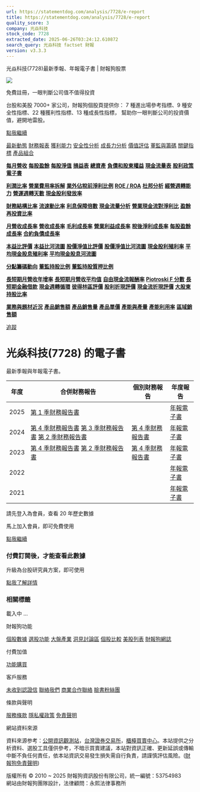 ```yaml
---
url: https://statementdog.com/analysis/7728/e-report
title: https://statementdog.com/analysis/7728/e-report
quality_score: 3
company: 光焱科技
stock_code: 7728
extracted_date: 2025-06-26T03:24:12.610872
search_query: 光焱科技 factset 財報
version: v3.3.3
---
```


光焱科技(7728)最新季報、年報電子書 | 財報狗股票















![](https://www.facebook.com/tr?id=1265443774131605&ev=PageView&noscript=1)













































































免費註冊，一眼判斷公司值不值得投資

台股和美股 7000+ 家公司，財報狗個股頁提供你：
7 種進出場參考指標、9 種安全性指標、22 種獲利性指標、13 種成長性指標，
幫助你一眼判斷公司的投資價值，避開地雷股。

[點我繼續](/users/sign_up)

[最新動態](/analysis/7728)
[財務報表](/analysis/7728/monthly-revenue)
[獲利能力](/analysis/7728/profit-margin)
[安全性分析](/analysis/7728/financial-structure-ratio)
[成長力分析](/analysis/7728/monthly-revenue-growth-rate)
[價值評估](/analysis/7728/pe)
[董監與籌碼](/analysis/7728/broker-trading)
[關鍵指標](/analysis/7728/long-term-and-short-term-monthly-revenue-yoy)
[產品組合](/analysis/7728/ai-search)

[**每月營收**](/analysis/7728/monthly-revenue)
[**每股盈餘**](/analysis/7728/eps)
[**每股淨值**](/analysis/7728/nav)
[**損益表**](/analysis/7728/income-statement)
[**總資產**](/analysis/7728/assets)
[**負債和股東權益**](/analysis/7728/liabilities-and-equity)
[**現金流量表**](/analysis/7728/cash-flow-statement)
[**股利政策**](/analysis/7728/dividend-policy)
[**電子書**](/analysis/7728/e-report)

[**利潤比率**](/analysis/7728/profit-margin)
[**營業費用率拆解**](/analysis/7728/operating-expense-ratio)
[**業外佔稅前淨利比例**](/analysis/7728/non-operating-income-to-profit-before-tax)
[**ROE / ROA**](/analysis/7728/roe-roa)
[**杜邦分析**](/analysis/7728/du-pont-analysis)
[**經營週轉能力**](/analysis/7728/turnover-ratio)
[**營運週轉天數**](/analysis/7728/turnover-days)
[**現金股利發放率**](/analysis/7728/dividend-payout-ratio)

[**財務結構比率**](/analysis/7728/financial-structure-ratio)
[**流速動比率**](/analysis/7728/current-ratio-and-quick-ratio)
[**利息保障倍數**](/analysis/7728/interest-coverage-ratio)
[**現金流量分析**](/analysis/7728/cash-flow-analysis)
[**營業現金流對淨利比**](/analysis/7728/operating-cash-flow-to-net-income-ratio)
[**盈餘再投資比率**](/analysis/7728/reinvestment-rate)

[**月營收成長率**](/analysis/7728/monthly-revenue-growth-rate)
[**營收成長率**](/analysis/7728/revenue-growth-rate)
[**毛利成長率**](/analysis/7728/gross-profit-growth-rate)
[**營業利益成長率**](/analysis/7728/operating-income-growth-rate)
[**稅後淨利成長率**](/analysis/7728/net-income-growth-rate)
[**每股盈餘成長率**](/analysis/7728/eps-growth-rate)
[**合約負債成長率**](/analysis/7728/current-contract-liabilities-growth-rate)

[**本益比評價**](/analysis/7728/pe)
[**本益比河流圖**](/analysis/7728/pe-band)
[**股價淨值比評價**](/analysis/7728/pb)
[**股價淨值比河流圖**](/analysis/7728/pb-band)
[**現金股利殖利率**](/analysis/7728/dividend-yield)
[**平均現金股息殖利率**](/analysis/7728/average-dividend-yield)
[**平均現金股息河流圖**](/analysis/7728/average-dividend-yield-band)

[**分點籌碼動向**](/analysis/7728/broker-trading)
[**董監持股比例**](/analysis/7728/board-members-and-supervisors-shares-to-shares-outstanding-ratio)
[**董監持股質押比例**](/analysis/7728/pledging-ratio-of-board-members-and-supervisors)

[**長短期月營收年增率**](/analysis/7728/long-term-and-short-term-monthly-revenue-yoy)
[**長短期月營收平均值**](/analysis/7728/average-long-term-and-short-term-monthly-revenue)
[**自由現金流報酬率**](/analysis/7728/croic)
[**Piotroski F 分數**](/analysis/7728/piotroski-f-score)
[**長短期金融借款**](/analysis/7728/financial-borrowing)
[**現金週轉循環**](/analysis/7728/cash-conversion-cycle)
[**彼得林區評價**](/analysis/7728/peter-lynch-valuation)
[**股利折現評價**](/analysis/7728/dividend-discount-valuation)
[**現金流折現評價**](/analysis/7728/dcf-valuation)
[**大股東持股比率**](/analysis/7728/majority-shareholders-share-ratio)

[**業務與題材近況**](/analysis/7728/ai-search)
[**產品銷售額**](/analysis/7728/product-sales-figure)
[**產品銷售量**](/analysis/7728/product-sales-volume)
[**產品單價**](/analysis/7728/product-unit-price)
[**產能與產量**](/analysis/7728/production-capacity)
[**產能利用率**](/analysis/7728/production-capacity-utilization)
[**區域銷售額**](/analysis/7728/product-regional-sales)

[追蹤](/users/sign_up)

# 光焱科技(7728) 的電子書

最新季報與年報電子書。

| 年度 | 合併財務報告 | 個別財務報告 | 年度報告 |
| --- | --- | --- | --- |
| 2025 | [第 1 季財務報告書](https://doc.twse.com.tw/server-java/t57sb01?co_id=7728&colorchg=1&kind=A&step=9&filename=202501_7728_AI1.pdf) |  | [年報電子書](/analysis) |
| 2024 | [第 4 季財務報告書](https://doc.twse.com.tw/server-java/t57sb01?co_id=7728&colorchg=1&kind=A&step=9&filename=202404_7728_AI1.pdf)  [第 3 季財務報告書](https://doc.twse.com.tw/server-java/t57sb01?co_id=7728&colorchg=1&kind=A&step=9&filename=202403_7728_AI1.pdf)  [第 2 季財務報告書](https://doc.twse.com.tw/server-java/t57sb01?co_id=7728&colorchg=1&kind=A&step=9&filename=202402_7728_AI1.pdf) | [第 4 季財務報告書](https://doc.twse.com.tw/server-java/t57sb01?co_id=7728&colorchg=1&kind=A&step=9&filename=202404_7728_AI3.pdf) | [年報電子書](https://doc.twse.com.tw/server-java/t57sb01?co_id=7728&colorchg=1&kind=F&step=9&filename=2024_7728_20250603F04.pdf) |
| 2023 | [第 4 季財務報告書](https://doc.twse.com.tw/server-java/t57sb01?co_id=7728&colorchg=1&kind=A&step=9&filename=202304_7728_AI1.pdf)  [第 2 季財務報告書](https://doc.twse.com.tw/server-java/t57sb01?co_id=7728&colorchg=1&kind=A&step=9&filename=202302_7728_AI1.pdf) | [第 4 季財務報告書](https://doc.twse.com.tw/server-java/t57sb01?co_id=7728&colorchg=1&kind=A&step=9&filename=202304_7728_AI3.pdf) | [年報電子書](https://doc.twse.com.tw/server-java/t57sb01?co_id=7728&colorchg=1&kind=F&step=9&filename=2023_7728_20240606F04.pdf) |
| 2022 |  |  | [年報電子書](/analysis) |
| 2021 |  |  | [年報電子書](/analysis) |

請先登入為會員，查看 20 年歷史數據

馬上加入會員，即可免費使用

[點我繼續](/users/sign_up)

### 付費訂閱後，才能查看此數據

升級為台股研究員方案，即可使用

[點我了解詳情](/pricing)

### 相關標籤

載入中 ...





財報狗功能

[個股數據](/analysis)
[選股功能](/screeners)
[大盤產業](/taiex)
[洞見討論區](/insight)
[個股比較](/compare/tpe)
[美股列表](/us-stock-list)
[財報狗網誌](/blog/)

付費加值

[功能購買](/pricing)

客戶服務

[未收到認證信](/users/recv_auth_fail)
[聯絡我們](/contact)
[商業合作聯絡](/contact)
[臉書粉絲團](//www.facebook.com/statementdog)

條款與聲明

[服務條款](/law/tos)
[隱私權政策](/law/privacy)
[免責聲明](/law/disclaimer)

網站資料來源

資料來源参考：[公開資訊觀測站](http://mops.twse.com.tw/mops/web/index)，[台灣證券交易所](http://www.tse.com.tw/)，[櫃檯買賣中心](http://www.otc.org.tw/)。本站提供之分析資料、選股工具僅供參考，不暗示買賣建議，本站對資訊正確、更新延誤或傳輸中斷不負任何責任，依本站資訊交易發生損失需自行負責，請謹慎評估風險。([財報狗免責聲明](/law/disclaimer))

版權所有 © 2010 ~ 2025 財報狗資訊股份有限公司，統一編號：53754983  
網站由財報狗團隊設計，法律顧問：永熙法律事務所